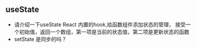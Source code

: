 ## useState
- 请介绍一下useState
  React 内置的hook,给函数组件添加状态的管理，
  接受一个初始值，返回一个数组，第一项是当前的状态值，第二项是更新状态的函数
- setState 是同步的吗？
